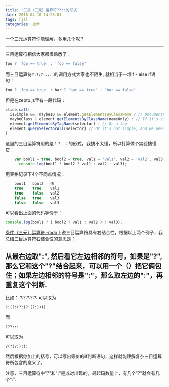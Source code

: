 ```yaml
---
title: '三目（三元）运算符??::的形式'
date: 2018-04-10 14:25:01
tags: [js]
categories: 技术
---
```

一个三元运算符你能理解，多用几个呢？
<!-- more -->
---
三目运算符相信大家都很熟悉了：
```javascript
foo ? 'foo == true' : 'foo == false'
```

而三目运算符`?:?:?.....`的调用方式大家也不陌生, 就相当于一堆if - else if语句：
```javascript
foo ? 'foo == true' : bar ? 'bar == true' : 'bar == false'
```

但是在zepto.js里有一段代码：
```javascript
slice.call(
  isSimple && !maybeID && element.getElementsByClassName ? // DocumentFragment doesn't have getElementsByClassName/TagName
  maybeClass ? element.getElementsByClassName(nameOnly) : // If it's simple, it could be a class
  element.getElementsByTagName(selector) : // Or a tag
  element.querySelectorAll(selector) // Or it's not simple, and we need to query all
)
```
这里的三目运算符用的是`？？：：`的形式，我搞不太懂，所以打算做个实验搞懂它：

```javascript
    var bool1 = true, bool2 = true, val1 = 'val1', val2 = 'val2', val3 = 'val3';
      console.log(bool1 ? bool2 ? val1 : val2 : val3);
```

用表格记录下4个不同点情况：
```javascript
    bool1	bool2	值
    true	true	val1
    true	false	val2
    false	true	val3
    false	false	val3
```
可以看出上面的代码等价于：
```javascript
console.log(bool1 ? ( bool2 ? val1 : val2 ) : val3);
```

[条件（三元）运算符 -mdn][1]上说三目运算符具有右结合性，根据以上两个例子，我总结三目运算符右结合性的意思是：

从最右边取":", 然后看它左边相邻的符号，如果是"?",那么它和这个"?"结合起来，可以用一个（）把它俩包住；如果左边相邻的符号是":"，那么取左边的":"，再重复这个判断.
------------------------------------------------------------------------

比如：
    ?:?:?:?:?:
可以取为

    ?:(?:(?:(?:(?:))))

而

    ???:::

可以取为

    ?(?(?:):):

然后根据你加上的括号，可以写出等价的if判断语句，这样就能理解复杂三目运算符所包含的意义了。

注意，三目运算符中"?"和":"是成对出现的，最起码数量上，有几个"?"就会有几个":".


  [1]: https://developer.mozilla.org/zh-CN/docs/Web/JavaScript/Reference/Operators/Conditional_Operator
